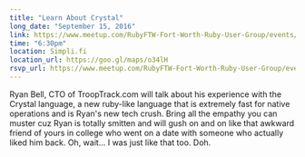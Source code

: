 ```yaml
---
title: "Learn About Crystal"
long_date: "September 15, 2016"
link: https://www.meetup.com/RubyFTW-Fort-Worth-Ruby-User-Group/events/234002303/
time: "6:30pm"
location: Simpli.fi
location_url: https://goo.gl/maps/o34lH
rsvp_url: https://www.meetup.com/RubyFTW-Fort-Worth-Ruby-User-Group/events/234002303/
---
```


Ryan Bell, CTO of TroopTrack.com will talk about his experience with the Crystal language, a new ruby-like language that is extremely fast for native operations and is Ryan's new tech crush. Bring all the empathy you can muster cuz Ryan is totally smitten and will gush on and on like that awkward friend of yours in college who went on a date with someone who actually liked him back. Oh, wait... I was just like that too. Doh.
